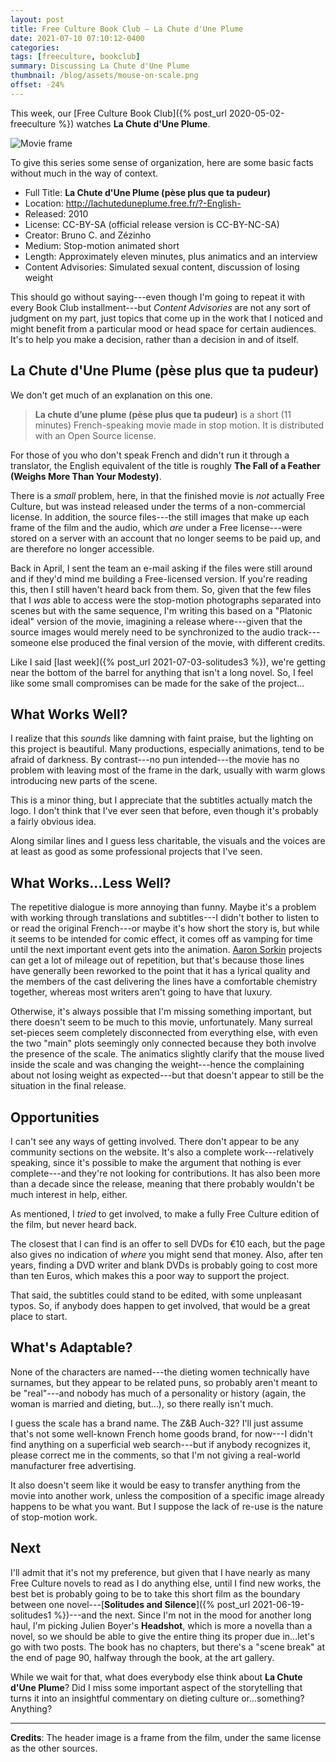 ```yaml
---
layout: post
title: Free Culture Book Club — La Chute d'Une Plume
date: 2021-07-10 07:10:12-0400
categories:
tags: [freeculture, bookclub]
summary: Discussing La Chute d'Une Plume
thumbnail: /blog/assets/mouse-on-scale.png
offset: -24%
---
```


This week, our [Free Culture Book Club]({% post_url 2020-05-02-freeculture %}) watches **La Chute d'Une Plume**.

![Movie frame](/blog/assets/mouse-on-scale.png "Mouse observing from the scale")

To give this series some sense of organization, here are some basic facts without much in the way of context.

 * Full Title:  **La Chute d'Une Plume (pèse plus que ta pudeur)**
 * Location:  <http://lachuteduneplume.free.fr/?-English->
 * Released:  2010
 * License:  CC-BY-SA (official release version is CC-BY-NC-SA)
 * Creator:  Bruno C. and Zézinho
 * Medium:  Stop-motion animated short
 * Length:  Approximately eleven minutes, plus animatics and an interview
 * Content Advisories:  Simulated sexual content, discussion of losing weight

This should go without saying---even though I'm going to repeat it with every Book Club installment---but *Content Advisories* are not any sort of judgment on my part, just topics that come up in the work that I noticed and might benefit from a particular mood or head space for certain audiences.  It's to help you make a decision, rather than a decision in and of itself.

## La Chute d'Une Plume (pèse plus que ta pudeur)

We don't get much of an explanation on this one.

 > **La chute d’une plume (pèse plus que ta pudeur)** is a short (11 minutes) French-speaking movie made in stop motion. It is distributed with an Open Source license.

For those of you who don't speak French and didn't run it through a translator, the English equivalent of the title is roughly **The Fall of a Feather (Weighs More Than Your Modesty)**.

There is a *small* problem, here, in that the finished movie is *not* actually Free Culture, but was instead released under the terms of a non-commercial license.  In addition, the source files---the still images that make up each frame of the film and the audio, which *are* under a Free license---were stored on a server with an account that no longer seems to be paid up, and are therefore no longer accessible.

Back in April, I sent the team an e-mail asking if the files were still around and if they'd mind me building a Free-licensed version.  If you're reading this, then I still haven't heard back from them.  So, given that the few files that I *was* able to access were the stop-motion photographs separated into scenes but with the same sequence, I'm writing this based on a "Platonic ideal" version of the movie, imagining a release where---given that the source images would merely need to be synchronized to the audio track---someone else produced the final version of the movie, with different credits.

Like I said [last week]({% post_url 2021-07-03-solitudes3 %}), we're getting near the bottom of the barrel for anything that isn't a long novel.  So, I feel like some small compromises can be made for the sake of the project...

## What Works Well?

I realize that this *sounds* like damning with faint praise, but the lighting on this project is beautiful.  Many productions, especially animations, tend to be afraid of darkness.  By contrast---no pun intended---the movie has no problem with leaving most of the frame in the dark, usually with warm glows introducing new parts of the scene.

This is a minor thing, but I appreciate that the subtitles actually match the logo.  I don't think that I've ever seen that before, even though it's probably a fairly obvious idea.

Along similar lines and I guess less charitable, the visuals and the voices are at least as good as some professional projects that I've seen.

## What Works...Less Well?

The repetitive dialogue is more annoying than funny.  Maybe it's a problem with working through translations and subtitles---I didn't bother to listen to or read the original French---or maybe it's how short the story is, but while it seems to be intended for comic effect, it comes off as vamping for time until the next important event gets into the animation.  [Aaron Sorkin](https://en.wikipedia.org/wiki/Aaron_Sorkin) projects can get a lot of mileage out of repetition, but that's because those lines have generally been reworked to the point that it has a lyrical quality and the members of the cast delivering the lines have a comfortable chemistry together, whereas most writers aren't going to have that luxury.

Otherwise, it's always possible that I'm missing something important, but there doesn't seem to be much to this movie, unfortunately.  Many surreal set-pieces seem completely disconnected from everything else, with even the two "main" plots seemingly only connected because they both involve the presence of the scale.  The animatics slightly clarify that the mouse lived inside the scale and was changing the weight---hence the complaining about not losing weight as expected---but that doesn't appear to still be the situation in the final release.

## Opportunities

I can't see any ways of getting involved.  There don't appear to be any community sections on the website.  It's also a complete work---relatively speaking, since it's possible to make the argument that nothing is ever complete---and they're not looking for contributions.  It has also been more than a decade since the release, meaning that there probably wouldn't be much interest in help, either.

As mentioned, I *tried* to get involved, to make a fully Free Culture edition of the film, but never heard back.

The closest that I can find is an offer to sell DVDs for €10 each, but the page also gives no indication of *where* you might send that money.  Also, after ten years, finding a DVD writer and blank DVDs is probably going to cost more than ten Euros, which makes this a poor way to support the project.

That said, the subtitles could stand to be edited, with some unpleasant typos.  So, if anybody does happen to get involved, that would be a great place to start.

## What's Adaptable?

None of the characters are named---the dieting women technically have surnames, but they appear to be related puns, so probably aren't meant to be "real"---and nobody has much of a personality or history (again, the woman is married and dieting, but...), so there really isn't much.

I guess the scale has a brand name.  The Z&B Auch-32?  I'll just assume that's not some well-known French home goods brand, for now---I didn't find anything on a superficial web search---but if anybody recognizes it, please correct me in the comments, so that I'm not giving a real-world manufacturer free advertising.

It also doesn't seem like it would be easy to transfer anything from the movie into another work, unless the composition of a specific image already happens to be what you want.  But I suppose the lack of re-use is the nature of stop-motion work.

## Next

I'll admit that it's not my preference, but given that I have nearly as many Free Culture novels to read as I do anything else, until I find new works, the best bet is probably going to be to take this short film as the boundary between one novel---[**Solitudes and Silence**]({% post_url 2021-06-19-solitudes1 %})---and the next.  Since I'm not in the mood for another long haul, I'm picking Julien Boyer's **Headshot**, which is more a novella than a novel, so we should be able to give the entire thing its proper due in...let's go with two posts.  The book has no chapters, but there's a "scene break" at the end of page 90, halfway through the book, at the art gallery.

While we wait for that, what does everybody else think about **La Chute d'Une Plume**?  Did I miss some important aspect of the storytelling that turns it into an insightful commentary on dieting culture or...something?  Anything?

* * *

**Credits**:  The header image is a frame from the film, under the same license as the other sources.

